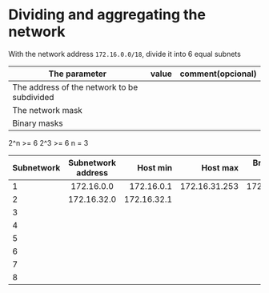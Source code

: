 # Dividing and aggregating the network

With the network address ``172.16.0.0/18``, divide it into 6 equal subnets

| The parameter | value | comment(opcional) |
| ------------- |:-------------:| -----:|
| The address of the network to be subdivided |  
| The network mask | |
| Binary masks | |


2^n >= 6
2^3 >= 6
n = 3

| Subnetwork | Subnetwork address | Host min | Host max | Broadcasting address |
| ------------- |:-------------: | -----: | -----: | -----: |
| 1 | 172.16.0.0 | 172.16.0.1 | 172.16.31.253 | 172.16.31.254 |
| 2 | 172.16.32.0 | 172.16.32.1 | | |
| 3 | 
| 4 |
| 5 |
| 6 |
| 7 |
| 8 |